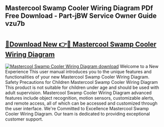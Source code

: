 ## Mastercool Swamp Cooler Wiring Diagram PDf Free Download - Part-jBW Service Owner Guide vzu7b

# <h2><a href="http://dftvrtj.blite.top/?on=Mastercool+Swamp+Cooler+Wiring+Diagram">🔗Download New 👉🔴 Mastercool Swamp Cooler Wiring Diagram</a></h2>

[![Mastercool Swamp Cooler Wiring Diagram download](https://i.imgur.com/lujVjoI.png)](http://dftvrtj.blite.top/?on=Mastercool+Swamp+Cooler+Wiring+Diagram)
Welcome to a New Experience This user manual introduces you to the unique features and functionalities of your new Mastercool Swamp Cooler Wiring Diagram. Safety Precautions for Children Mastercool Swamp Cooler Wiring Diagram This product is not suitable for children under age and should be used with adult supervision. Mastercool Swamp Cooler Wiring Diagram advanced features include object recognition, motion sensors, customizable alerts, and remote access, all of which can be accessed and customized through the user interface. We're Committed to Excellence Mastercool Swamp Cooler Wiring Diagram. Our team is dedicated to providing exceptional customer support.

